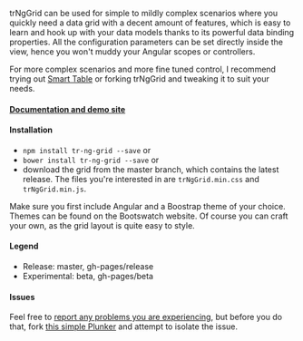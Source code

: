 trNgGrid can be used for simple to mildly complex scenarios where you quickly need a data grid with a decent amount of features, which is easy to learn and hook up with your data models thanks to its powerful data binding properties. All the configuration parameters can be set directly inside the view, hence you won't muddy your Angular scopes or controllers.

For more complex scenarios and more fine tuned control, I recommend trying out [Smart Table](http://lorenzofox3.github.io/smart-table-website/) or forking trNgGrid and tweaking it to suit your needs.

#### [Documentation and demo site](http://moonstorm.github.io/trNgGrid/release)

#### Installation
- `npm install tr-ng-grid --save` or
- `bower install tr-ng-grid --save` or
- download the grid from the master branch, which contains the latest release. The files you're interested in are `trNgGrid.min.css` and `trNgGrid.min.js`. 

Make sure you first include Angular and a Boostrap theme of your choice. 
Themes can be found on the Bootswatch website. 
Of course you can craft your own, as the grid layout is quite easy to style.

#### Legend
- Release: master, gh-pages/release
- Experimental: beta, gh-pages/beta

#### Issues
 Feel free to [report any problems you are experiencing](https://github.com/MoonStorm/trNgGrid/issues), but before you do that, fork [this simple Plunker](http://plnkr.co/edit/JCLrJD?p=preview) and attempt to isolate the issue.
 
